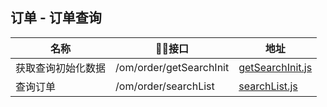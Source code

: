 
## 订单 - 订单查询
名称                |    接口                                  |  地址
------------------- |--------------------------------------------|----
获取查询初始化数据     | /om/order/getSearchInit                 | [getSearchInit.js](./getSearchInit.js)
查询订单              | /om/order/searchList                 | [searchList.js](./searchList.js)
